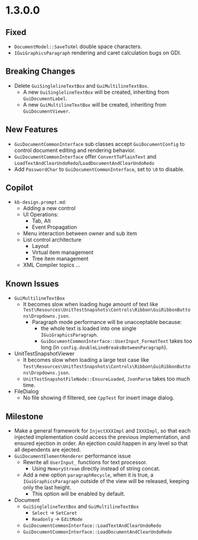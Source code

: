 # 1.3.0.0

## Fixed
- `DocumentModel::SaveToXml` double space characters.
- `IGuiGraphicsParagraph` rendering and caret calculation bugs on GDI.

## Breaking Changes
- Delete `GuiSinglelineTextBox` and `GuiMultilineTextBox`.
  - A new `GuiSinglelineTextBox` will be created, inheriting from `GuiDocumentLabel`.
  - A new `GuiMultilineTextBox` will be created, inheriting from `GuiDocumentViewer`.

## New Features
- `GuiDocumentCommonInterface` sub classes accept `GuiDocumentConfig` to control document editing and rendering behavior.
- `GuiDocumentCommonInterface` offer `ConvertToPlainText` and `LoadTextAndClearUndoRedo`/`LoadDocumentAndClearUndoRedo`
- Add `PasswordChar` to `GuiDocumentCommonInterface`, set to `\0` to disable.

## Copilot

- `kb-design.prompt.md`:
  - Adding a new control
  - UI Operations:
    - Tab, Alt
    - Event Propagation
  - Menu interaction between owner and sub item
  - List control architecture
    - Layout
    - Virtual item management
    - Tree item management
  - XML Compiler topics ...

## Known Issues

- `GuiMultilineTextBox`
  - It becomes slow when loading huge amount of text like `Test\Resources\UnitTestSnapshots\Controls\Ribbon\GuiRibbonButtons\Dropdowns.json`.
    - Paragraph mode performance will be unacceptable because:
      - the whole text is loaded into one single `IGuiGraphicsParagraph`.
      - `GuiDocumentCommonInterface::UserInput_FormatText` takes too long (in `config.doubleLineBreaksBetweenParagraph`).
- UnitTestSnapshotViewer
  - It becomes slow when loading a large test case like `Test\Resources\UnitTestSnapshots\Controls\Ribbon\GuiRibbonButtons\Dropdowns.json`.
  - `UnitTestSnapshotFileNode::EnsureLoaded`, `JsonParse` takes too much time.
- FileDialog
  - No file showing if filtered, see `CppTest` for insert image dialog.

## Milestone

- Make a general framework for `InjectXXXImpl` and `IXXXImpl`, so that each injected implementation could access the previous implementation, and ensured ejection in order. An ejection could happen in any level so that all dependents are ejected.
- `GuiDocumentElementRenderer` performance issue
  - Rewrite all `UserInput_` functions for text processor.
    - Using `MemoryStream` directly instead of string concat.
  - Add a new option `paragraphRecycle`, when it is true, a `IGuiGraphicsParagraph` outside of the view will be released, keeping only the last height.
    - This option will be enabled by default.
- Document
  - `GuiSinglelineTextBox` and `GuiMultilineTextBox`
    - `Select` -> `SetCaret`
    - `Readonly` -> `EditMode`
  - `GuiDocumentCommonInterface::LoadTextAndClearUndoRedo`
  - `GuiDocumentCommonInterface::LoadDocumentAndClearUndoRedo`

